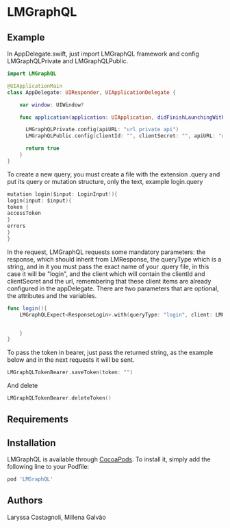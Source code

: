 # LMGraphQL

## Example

In AppDelegate.swift, just import LMGraphQL framework and config LMGraphQLPrivate and LMGraphQLPublic.

```swift
import LMGraphQL

@UIApplicationMain
class AppDelegate: UIResponder, UIApplicationDelegate {

    var window: UIWindow?

    func application(application: UIApplication, didFinishLaunchingWithOptions launchOptions: [NSObject: AnyObject]?) -> Bool {

      LMGraphQLPrivate.config(apiURL: "url private api")
      LMGraphQLPublic.config(clientId: "", clientSecret: "", apiURL: "url public api")

      return true
    }
}
```

To create a new query, you must create a file with the extension .query and put its query or mutation structure, only the text, example login.query

```swift
mutation login($input: LoginInput!){
login(input: $input){
token {
accessToken
}
errors
}
}
```

In the request, LMGraphQL requests some mandatory parameters: the response, which should inherit from LMResponse, the queryType which is a string, and in it you must pass the exact name of your .query file, in this case it will be "login", and the client which will contain the clientId and clientSecret and the url, remembering that these client items are already configured in the appDelegate. There are two parameters that are optional, the attributes and the variables.

```swift
func login(){
    LMGraphQLExpect<ResponseLogin>.with(queryType: "login", client: LMGraphQLPublic(), variables: [:]) { response in


    }
}
```
To pass the token in bearer, just pass the returned string, as the example below and in the next requests it will be sent.

```swift
LMGraphQLTokenBearer.saveToken(token: "")
```

And delete

```swift
LMGraphQLTokenBearer.deleteToken()
```

## Requirements

## Installation

LMGraphQL is available through [CocoaPods](http://cocoapods.org). To install
it, simply add the following line to your Podfile:

```ruby
pod 'LMGraphQL'
```

## Authors

Laryssa Castagnoli, Millena Galvão

